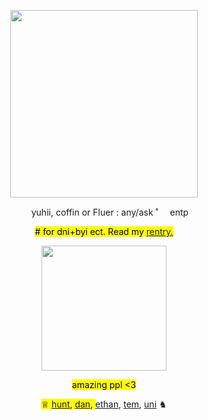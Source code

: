 <!---me when me when code--->

<p></p>
<!-----image--->
<p align="center">
<img width= "300" src=https://media.tenor.com/5haHQQgVxScAAAAM/mitsuba-sousuke-sousuke-mitsuba.gif>
</p>

<!---info--->
<p align="center"> <img width= "15" src="https://64.media.tumblr.com/917e773de85dc16fc7cd7911f1d1c775/9226d5fa51148c7a-d0/s100x200/a1e9984c64186aecdd3cff1b57da253d428cf784.gifv"> yuhii, coffin or Fluer : any/ask ˚<img width= "15" src="https://files.catbox.moe/nsx660.gif"> entp </p>

<p align="center"> <mark> # for dni+byi ect. Read my <a href="https://rentry.co/yuhiisrentry">rentry.</a>  </p>

<!----divider--->
<p align="center">
<img width= "200" src="https://images-wixmp-ed30a86b8c4ca887773594c2.wixmp.com/f/25425fb2-bc94-4349-8d8a-6eabb4d6ccd2/dcki6y7-3ee72625-f419-4109-b072-5584e48598fe.gif?token=eyJ0eXAiOiJKV1QiLCJhbGciOiJIUzI1NiJ9.eyJzdWIiOiJ1cm46YXBwOjdlMGQxODg5ODIyNjQzNzNhNWYwZDQxNWVhMGQyNmUwIiwiaXNzIjoidXJuOmFwcDo3ZTBkMTg4OTgyMjY0MzczYTVmMGQ0MTVlYTBkMjZlMCIsIm9iaiI6W1t7InBhdGgiOiJcL2ZcLzI1NDI1ZmIyLWJjOTQtNDM0OS04ZDhhLTZlYWJiNGQ2Y2NkMlwvZGNraTZ5Ny0zZWU3MjYyNS1mNDE5LTQxMDktYjA3Mi01NTg0ZTQ4NTk4ZmUuZ2lmIn1dXSwiYXVkIjpbInVybjpzZXJ2aWNlOmZpbGUuZG93bmxvYWQiXX0.sAQiM6UQYlHU-B4JoHZWESMZPyqsUViIaj9n-v_jRzQ" >
</p>

<!-----friends!!!--->
<p align="center"> <mark> amazing ppl <3 </mark> 
 <p></p>
                                                                         
  <p align="center"> <mark>♕ <a href="https://github.com/sennadead">hunt</a>, <a href="https://github.com/DANZNC">dan</a>,   </mark> <a href="https://www.patreon.com/comfycritters">ethan</a>, <a href="https://www.patreon.com/Pullinuptoyomomshome">tem</a>, <a href="https://www.patreon.com/lps_enthusiast">uni</a> ♞ </mark> </p>
<p></p>
